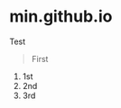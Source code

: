 # min.github.io

Test
>First
1. 1st
2. 2nd
3. 3rd
<!--stackedit_data:
eyJoaXN0b3J5IjpbMjA5MjE5OTE4MV19
-->